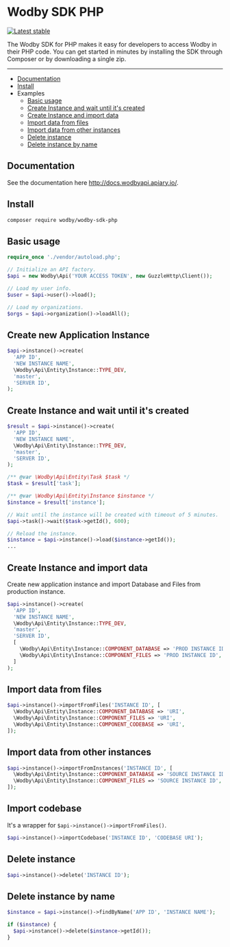 # Wodby SDK PHP

[![Latest stable](https://img.shields.io/packagist/v/wodby/wodby-sdk-php.svg)](https://packagist.org/packages/wodby/wodby-sdk-php)

The Wodby SDK for PHP makes it easy for developers to access Wodby in their PHP code. You can get started in minutes by installing the SDK through Composer or by downloading a single zip. 

---

* [Documentation](#documentation)
* [Install](#install)
* Examples
    * [Basic usage](#basic-usage)
    * [Create Instance and wait until it's created](#create-instance-and-wait-until-its-created)
    * [Create Instance and import data](#create-instance-and-import-data)
    * [Import data from files](#import-data-from-files)
    * [Import data from other instances](#import-data-from-other-instances)
    * [Delete instance](#delete-instance)
    * [Delete instance by name](#delete-instance-by-name)


## Documentation

See the documentation here http://docs.wodbyapi.apiary.io/.

## Install

```bash
composer require wodby/wodby-sdk-php
```

## Basic usage

```php
require_once './vendor/autoload.php';

// Initialize an API factory.
$api = new Wodby\Api('YOUR ACCESS TOKEN', new GuzzleHttp\Client());

// Load my user info.
$user = $api->user()->load();

// Load my organizations.
$orgs = $api->organization()->loadAll();
```

## Create new Application Instance

```php
$api->instance()->create(
  'APP ID',
  'NEW INSTANCE NAME',
  \Wodby\Api\Entity\Instance::TYPE_DEV,
  'master',
  'SERVER ID',
);
```

## Create Instance and wait until it's created

```php
$result = $api->instance()->create(
  'APP ID',
  'NEW INSTANCE NAME',
  \Wodby\Api\Entity\Instance::TYPE_DEV,
  'master',
  'SERVER ID',
);

/** @var \Wodby\Api\Entity\Task $task */
$task = $result['task'];

/** @var \Wodby\Api\Entity\Instance $instance */
$instance = $result['instance'];

// Wait until the instance will be created with timeout of 5 minutes.
$api->task()->wait($task->getId(), 600);

// Reload the instance.
$instance = $api->instance()->load($instance->getId());
...
```

## Create Instance and import data

Create new application instance and import Database and Files from production instance.

```php
$api->instance()->create(
  'APP ID',
  'NEW INSTANCE NAME',
  \Wodby\Api\Entity\Instance::TYPE_DEV,
  'master',
  'SERVER ID',
  [
    \Wodby\Api\Entity\Instance::COMPONENT_DATABASE => 'PROD INSTANCE ID',
    \Wodby\Api\Entity\Instance::COMPONENT_FILES => 'PROD INSTANCE ID',
  ]
);
```

## Import data from files

```php
$api->instance()->importFromFiles('INSTANCE ID', [
  \Wodby\Api\Entity\Instance::COMPONENT_DATABASE => 'URI',
  \Wodby\Api\Entity\Instance::COMPONENT_FILES => 'URI',
  \Wodby\Api\Entity\Instance::COMPONENT_CODEBASE => 'URI',
]);
```

## Import data from other instances

```php
$api->instance()->importFromInstances('INSTANCE ID', [
  \Wodby\Api\Entity\Instance::COMPONENT_DATABASE => 'SOURCE INSTANCE ID',
  \Wodby\Api\Entity\Instance::COMPONENT_FILES => 'SOURCE INSTANCE ID',
]);
```

## Import codebase

It's a wrapper for `$api->instance()->importFromFiles()`.

```php
$api->instance()->importCodebase('INSTANCE ID', 'CODEBASE URI');
```

## Delete instance

```php
$api->instance()->delete('INSTANCE ID');
```

## Delete instance by name

```php
$instance = $api->instance()->findByName('APP ID', 'INSTANCE NAME');

if ($instance) {
  $api->instance()->delete($instance->getId());
}
```
